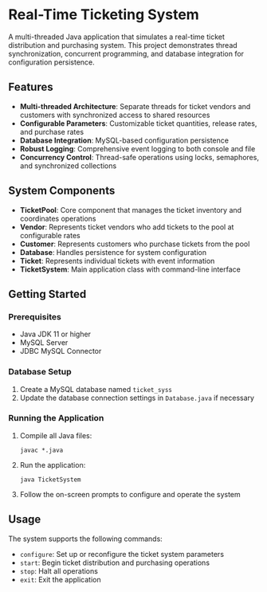 # Real-Time Ticketing System

A multi-threaded Java application that simulates a real-time ticket distribution and purchasing system. This project demonstrates thread synchronization, concurrent programming, and database integration for configuration persistence.

## Features

- **Multi-threaded Architecture**: Separate threads for ticket vendors and customers with synchronized access to shared resources
- **Configurable Parameters**: Customizable ticket quantities, release rates, and purchase rates
- **Database Integration**: MySQL-based configuration persistence
- **Robust Logging**: Comprehensive event logging to both console and file
- **Concurrency Control**: Thread-safe operations using locks, semaphores, and synchronized collections

## System Components

- **TicketPool**: Core component that manages the ticket inventory and coordinates operations
- **Vendor**: Represents ticket vendors who add tickets to the pool at configurable rates
- **Customer**: Represents customers who purchase tickets from the pool
- **Database**: Handles persistence for system configuration
- **Ticket**: Represents individual tickets with event information
- **TicketSystem**: Main application class with command-line interface

## Getting Started

### Prerequisites

- Java JDK 11 or higher
- MySQL Server
- JDBC MySQL Connector

### Database Setup

1. Create a MySQL database named `ticket_syss`
2. Update the database connection settings in `Database.java` if necessary

### Running the Application

1. Compile all Java files:
   ```
   javac *.java
   ```
   
2. Run the application:
   ```
   java TicketSystem
   ```

3. Follow the on-screen prompts to configure and operate the system

## Usage

The system supports the following commands:
- `configure`: Set up or reconfigure the ticket system parameters
- `start`: Begin ticket distribution and purchasing operations
- `stop`: Halt all operations
- `exit`: Exit the application


